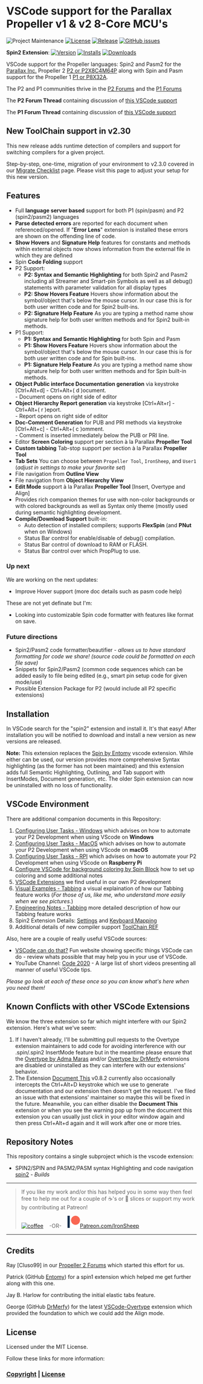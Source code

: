# VSCode support for the Parallax Propeller v1 & v2 8-Core MCU's

![Project Maintenance][maintenance-shield]
[![License][license-shield]](LICENSE) 
[![Release][Release-shield]](https://github.com/ironsheep/P2-vscode-extensions/releases) 
[![GitHub issues][Issues-shield]](https://github.com/ironsheep/P2-vscode-extensions/issues)

**Spin2 Extension**: 
[![Version][marketplace-version]](https://marketplace.visualstudio.com/items?itemName=ironsheepproductionsllc.spin2) 
[![Installs][marketplace-installs]](https://marketplace.visualstudio.com/items?itemName=ironsheepproductionsllc.spin2) 
[![Downloads][marketplace-downloads]](https://marketplace.visualstudio.com/items?itemName=ironsheepproductionsllc.spin2) 

VSCode support for the Propeller languages: Spin2 and Pasm2 for the [Parallax Inc.](https://parallax.com) Propeller 2 [P2 or P2X8C4M64P](https://www.parallax.com/propeller-2/) along with Spin and Pasm support for the Propeller 1 [P1 or P8X32A](https://www.parallax.com/propeller-1/).  

The P2 and P1 communities thrive in the [P2 Forums](https://forums.parallax.com/categories/propeller-2-multicore-microcontroller) and the [P1 Forums](https://forums.parallax.com/categories/propeller-1-multicore-microcontroller)

The **P2 Forum Thread** containing discussion of [this VSCode support](https://forums.parallax.com/discussion/170068/visual-studio-code-editor-for-p1-p2-spin-pasm#latest)

The **P1 Forum Thread** containing discussion of [this VSCode support](https://forums.parallax.com/discussion/175207/visual-studio-code-supports-p1-development-on-windows-mac-linux-yes-rpi#latest)

## New ToolChain support in v2.30

This new release adds runtime detection of compilers and support for switching compilers for a given project.

Step-by-step, one-time, migration of your environment to v2.3.0 covered in our [Migrate Checklist](Migrate-v230.md) page.  Please visit this page to adjust your setup for this new version.

## Features
- Full **language server based** support for both P1 (spin/pasm) and P2 (spin2/pasm2) languages
- **Parse detected errors** are reported for each document when referenced/opened. If "**Error Lens**" extension is installed these errors are shown on the offending line of code.
- **Show Hovers** and **Signature Help** features for constants and methods within external objects now shows information from the external file in which they are defined
- Spin **Code Folding** support
- P2 Support:
   - **P2: Syntax and Semantic Highlighting** for both Spin2 and Pasm2 including all Streamer and Smart-pin Symbols as well as all debug() statements with parameter validation for all display types
   - **P2: Show Hovers Feature** Hovers show information about the symbol/object that's below the mouse cursor. In our case this is for both user written code and for Spin2 built-ins.
   - **P2: Signature Help Feature** As you are typing a method name show signature help for both user written methods and for Spin2 built-in methods.
- P1 Support:
   - **P1: Syntax and Semantic Highlighting** for both Spin and Pasm
   - **P1: Show Hovers Feature** Hovers show information about the symbol/object that's below the mouse cursor. In our case this is for both user written code and for Spin built-ins.
   - **P1: Signature Help Feature** As you are typing a method name show signature help for both user written methods and for Spin built-in methods.
- **Object Public interface Documentation generation** via keystroke [Ctrl+Alt+d] - Ctrl+Alt+( d )ocument. <br>- Document opens on right side of editor
- **Object Hierarchy Report generation** via keystroke [Ctrl+Alt+r] - Ctrl+Alt+( r )eport. <br>- Report opens on right side of editor
- **Doc-Comment Generation** for PUB and PRI methods via keystroke [Ctrl+Alt+c] - Ctrl+Alt+( c )omment. <br>- Comment is inserted immediately below the PUB or PRI line.
- Editor **Screen Coloring** support per section à la Parallax **Propeller Tool**
- **Custom tabbing** Tab-stop support per section à la Parallax **Propeller Tool**
- **Tab Sets** You can choose between `Propeller Tool`, `IronSheep`, and `User1` (*adjust in settings to make your favorite set*)
- File navigation from **Outline View**
- File navigation from **Object Hierarchy View**
- **Edit Mode** support à la Parallax **Propeller Tool** [Insert, Overtype and Align]
- Provides rich companion themes for use with non-color backgrounds or with colored backgrounds as well as Syntax only theme (mostly used during semantic highlighting development.
- **Compile/Download Support** built-in:
   - Auto detection of installed compilers; supports **FlexSpin** (and **PNut** when on Windows)
   - Status Bar control for enable/disable of debug() compilation.
   - Status Bar control of download to RAM or FLASH.
   - Status Bar control over which PropPlug to use.

### Up next
We are working on the next updates:

- Improve Hover support (more doc details such as pasm code help)

These are not yet definate but I'm:

- Looking into customizable Spin code formatter with features like format on save.

### Future directions

- Spin2/Pasm2 code formatter/beautifier - *allows us to have standard formatting for code we share! (source code could be formatted on each file save)*
- Snippets for Spin2/Pasm2 (common code sequences which can be added easily to file being edited (e.g., smart pin setup code for given mode/use)
- Possible Extension Package for P2 (would include all P2 specific extensions)

## Installation

In VSCode search for the "spin2" extension and install it.  It's that easy!  After installation you will be notified to download and install a new version as new versions are released.

**Note:** This extension replaces the [Spin by Entomy](https://marketplace.visualstudio.com/items?itemName=Entomy.spin) vscode extension. While either can be used, our version provides more comprehensive Syntax highlighting (as the former has not been maintained) and this extension adds full Semantic Highlighting, Outlining, and Tab support with InsertModes, Document generation, etc. The older Spin extension can now be uninstalled with no loss of functionality.

## VSCode Environment

There are additional companion documents in this Repository:

1. [Configuring User Tasks - Windows](TASKS-User-win.md) which advises on how to automate your P2 Development when using VScode on **Windows**
1. [Configuring User Tasks - MacOS](TASKS-User-macOS.md) which advises on how to automate your P2 Development when using VScode on **macOS**
1. [Configuring User Tasks - RPI](TASKS-User-RPi.md) which advises on how to automate your P2 Development when using VScode on **Raspberry Pi**
1. [Configure VSCode for background coloring by Spin Block](PT-Color-setup.md) how to set up coloring and some additional notes
1. [VSCode Extensions](EXTENSIONS.md) we find useful in our own P2 development
1. [Visual Examples - Tabbing](TAB-VisualEx.md) a visual explaination of how our Tabbing feature works (*For those of us, like me, who understand more easily when we see pictures.*)
1. [Engineering Notes - Tabbing](TAB-SPECs.md) more detailed description of how our Tabbing feature works
1. Spin2 Extension Details: [Settings](Spin2-Settings.md) and [Keyboard Mapping](Spin2-Settings.md#our-spinspin2-vscode-key-mapping)
1. Additional details of new compiler support [ToolChain REF](Spin2-ToolChain.md) 

Also, here are a couple of really useful VSCode sources:

- [VSCode can do that?](https://www.vscodecandothat.com/) Fun website showing specific things VSCode can do - review whats possible that may help you in your use of VSCode.
- YouTube Channel: [Code 2020](https://www.youtube.com/channel/UCyYh-eAr74avLwOyPa1dDNg) - A large list of short videos presenting all manner of useful VSCode tips.

*Please go look at each of these once so you can know what's here when you need them!*

## Known Conflicts with other VSCode Extensions
We know the three extension so far which might interfere with our Spin2 extension. Here's what we've seem:

1. If I haven't already, I'll be submitting pull requests to the Overtype extension maintainers to add code for avoiding interference with our .spin/.spin2 InsertMode feature but in the meantime please ensure that the [Overtype by Adma Maras](https://marketplace.visualstudio.com/items?itemName=adammaras.overtype) and/or [Overtype by DrMerfy](https://marketplace.visualstudio.com/items?itemName=DrMerfy.overtype) extensions are disabled or uninstalled as they can interfere with our extensions' behavior.
2. The Extension [Document This](https://marketplace.visualstudio.com/items?itemName=oouo-diogo-perdigao.docthis) v0.8.2 currently also occasionally intercepts the Ctrl+Alt+D keystroke which we use to generate documentation and our extension then doesn't get the request. I've filed an issue with that extensions' maintainer so maybe this will be fixed in the future.  Meanwhile, you can either disable the **Document This** extension or when you see the warning pop up from the document this extension you can usually just click in your editor window again and then press Ctrl+Alt+d again and it will work after one or more tries.

## Repository Notes

This repository contains a single subproject which is the vscode extension:

- SPIN2/SPIN and PASM2/PASM syntax Highlighting and code navigation [spin2](./spin2) - *Builds*



---

>  If you like my work and/or this has helped you in some way then feel free to help me out for a couple of :coffee:'s or :pizza: slices or support my work by contributing at Patreon!
>
> [![coffee](https://www.buymeacoffee.com/assets/img/custom_images/black_img.png)](https://www.buymeacoffee.com/ironsheep) &nbsp;&nbsp; -OR- &nbsp;&nbsp; [![Patreon](./DOCs/patreon.png)](https://www.patreon.com/IronSheep?fan_landing=true)[Patreon.com/IronSheep](https://www.patreon.com/IronSheep?fan_landing=true)

---

## Credits

Ray [Cluso99] in our [Propeller 2 Forums](https://forums.parallax.com/categories/propeller-2-multicore-microcontroller) which started this effort for us.

Patrick (GitHub [Entomy](https://github.com/Entomy)) for a spin1 extension which helped me get further along with this one.

Jay B. Harlow for contributing the initial elastic tabs feature.

George (GitHub [DrMerfy](https://github.com/DrMerfy)) for the latest [VSCode-Overtype](https://marketplace.visualstudio.com/items?itemName=DrMerfy.overtype) extension which provided the foundation to which we could add the Align mode.

## License

Licensed under the MIT License.

Follow these links for more information:

### [Copyright](copyright) | [License](LICENSE)

[maintenance-shield]: https://img.shields.io/badge/maintainer-stephen%40ironsheep%2ebiz-blue.svg?style=for-the-badge

[marketplace-version]: https://vsmarketplacebadges.dev/version-short/ironsheepproductionsllc.spin2.svg

[marketplace-installs]: https://vsmarketplacebadges.dev/installs-short/ironsheepproductionsllc.spin2.svg

[marketplace-downloads]:https://vsmarketplacebadges.dev/downloads-short/ironsheepproductionsllc.spin2.svg

[marketplace-rating]: https://vsmarketplacebadges.dev/rating-short/ironsheepproductionsllc.spin2.svg

[license-shield]: https://img.shields.io/badge/License-MIT-yellow.svg

[Release-shield]: https://img.shields.io/github/release/ironsheep/P2-vscode-extensions/all.svg

[Issues-shield]: https://img.shields.io/github/issues/ironsheep/P2-vscode-extensions.svg
